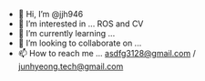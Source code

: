 - 👋 Hi, I’m @jjh946
- 👀 I’m interested in ... ROS and CV
- 🌱 I’m currently learning ... 
- 💞️ I’m looking to collaborate on ... 
- 📫 How to reach me ... asdfg3128@gmail.com / junhyeong.tech@gmail.com

<!---
jjh946/jjh946 is a ✨ special ✨ repository because its `README.md` (this file) appears on your GitHub profile.
You can click the Preview link to take a look at your changes.
--->
